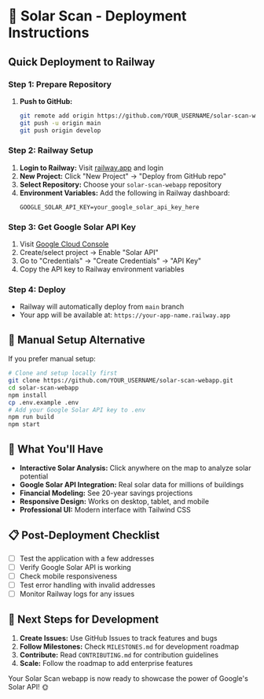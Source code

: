 # 🚀 Solar Scan - Deployment Instructions

## Quick Deployment to Railway

### Step 1: Prepare Repository
1. **Push to GitHub:**
   ```bash
   git remote add origin https://github.com/YOUR_USERNAME/solar-scan-webapp.git
   git push -u origin main
   git push origin develop
   ```

### Step 2: Railway Setup
1. **Login to Railway:** Visit [railway.app](https://railway.app) and login
2. **New Project:** Click "New Project" → "Deploy from GitHub repo"
3. **Select Repository:** Choose your `solar-scan-webapp` repository
4. **Environment Variables:** Add the following in Railway dashboard:
   ```
   GOOGLE_SOLAR_API_KEY=your_google_solar_api_key_here
   ```

### Step 3: Get Google Solar API Key
1. Visit [Google Cloud Console](https://console.cloud.google.com/)
2. Create/select project → Enable "Solar API"
3. Go to "Credentials" → "Create Credentials" → "API Key"
4. Copy the API key to Railway environment variables

### Step 4: Deploy
- Railway will automatically deploy from `main` branch
- Your app will be available at: `https://your-app-name.railway.app`

## 🔧 Manual Setup Alternative

If you prefer manual setup:

```bash
# Clone and setup locally first
git clone https://github.com/YOUR_USERNAME/solar-scan-webapp.git
cd solar-scan-webapp
npm install
cp .env.example .env
# Add your Google Solar API key to .env
npm run build
npm start
```

## 🌟 What You'll Have

- **Interactive Solar Analysis:** Click anywhere on the map to analyze solar potential
- **Google Solar API Integration:** Real solar data for millions of buildings
- **Financial Modeling:** See 20-year savings projections
- **Responsive Design:** Works on desktop, tablet, and mobile
- **Professional UI:** Modern interface with Tailwind CSS

## 📋 Post-Deployment Checklist

- [ ] Test the application with a few addresses
- [ ] Verify Google Solar API is working
- [ ] Check mobile responsiveness  
- [ ] Test error handling with invalid addresses
- [ ] Monitor Railway logs for any issues

## 🎯 Next Steps for Development

1. **Create Issues:** Use GitHub Issues to track features and bugs
2. **Follow Milestones:** Check `MILESTONES.md` for development roadmap
3. **Contribute:** Read `CONTRIBUTING.md` for contribution guidelines
4. **Scale:** Follow the roadmap to add enterprise features

Your Solar Scan webapp is now ready to showcase the power of Google's Solar API! 🌞